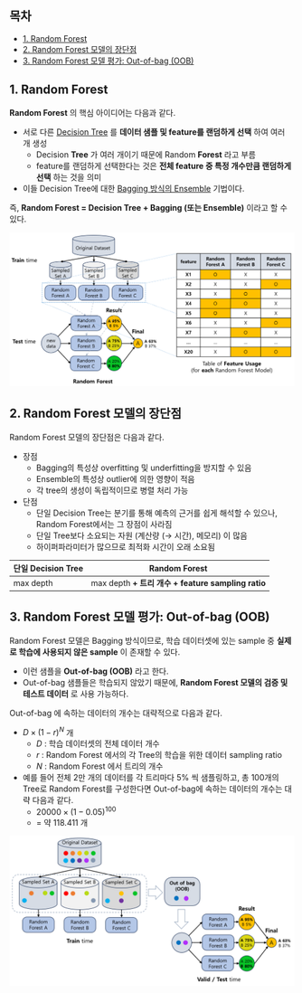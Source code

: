 ## 목차
* [1. Random Forest](#1-random-forest)
* [2. Random Forest 모델의 장단점](#2-random-forest-모델의-장단점)
* [3. Random Forest 모델 평가: Out-of-bag (OOB)](#3-random-forest-모델-평가-out-of-bag-oob)

## 1. Random Forest
**Random Forest** 의 핵심 아이디어는 다음과 같다.
* 서로 다른 [Decision Tree](머신러닝_모델_Decision_Tree.md) 를 **데이터 샘플 및 feature를 랜덤하게 선택** 하여 여러 개 생성
  * Decision **Tree** 가 여러 개이기 때문에 Random **Forest** 라고 부름
  * feature를 랜덤하게 선택한다는 것은 **전체 feature 중 특정 개수만큼 랜덤하게 선택** 하는 것을 의미
* 이들 Decision Tree에 대한 [Bagging 방식의 Ensemble](머신러닝_모델_Ensemble.md#2-2-bagging) 기법이다.

즉, **Random Forest = Decision Tree + Bagging (또는 Ensemble)** 이라고 할 수 있다.

![image](images/Random_Forest_1.PNG)

## 2. Random Forest 모델의 장단점

Random Forest 모델의 장단점은 다음과 같다.

* 장점
  * Bagging의 특성상 overfitting 및 underfitting을 방지할 수 있음
  * Ensemble의 특성상 outlier에 의한 영향이 적음
  * 각 tree의 생성이 독립적이므로 병렬 처리 가능
* 단점
  * 단일 Decision Tree는 분기를 통해 예측의 근거를 쉽게 해석할 수 있으나, Random Forest에서는 그 장점이 사라짐 
  * 단일 Tree보다 소요되는 자원 (계산량 (→ 시간), 메모리) 이 많음
  * 하이퍼파라미터가 많으므로 최적화 시간이 오래 소요됨

| 단일 Decision Tree | Random Forest                                  |
|------------------|------------------------------------------------|
| max depth        | max depth **+ 트리 개수 + feature sampling ratio** |

## 3. Random Forest 모델 평가: Out-of-bag (OOB)

Random Forest 모델은 Bagging 방식이므로, 학습 데이터셋에 있는 sample 중 **실제로 학습에 사용되지 않은 sample** 이 존재할 수 있다.
* 이런 샘플을 **Out-of-bag (OOB)** 라고 한다.
* Out-of-bag 샘플들은 학습되지 않았기 때문에, **Random Forest 모델의 검증 및 테스트 데이터** 로 사용 가능하다.

Out-of-bag 에 속하는 데이터의 개수는 대략적으로 다음과 같다.
* $D \times (1 - r)^N$ 개
  * $D$ : 학습 데이터셋의 전체 데이터 개수
  * $r$ : Random Forest 에서의 각 Tree의 학습을 위한 데이터 sampling ratio
  * $N$ : Random Forest 에서 트리의 개수
* 예를 들어 전체 2만 개의 데이터를 각 트리마다 5% 씩 샘플링하고, 총 100개의 Tree로 Random Forest를 구성한다면 Out-of-bag에 속하는 데이터의 개수는 대략 다음과 같다.
  * $20000 \times (1 - 0.05)^100$
  * = 약 118.411 개

![image](images/Random_Forest_2.PNG)